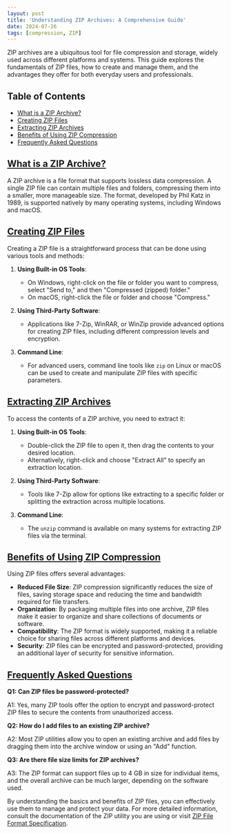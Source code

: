 ```yaml
---
layout: post
title: 'Understanding ZIP Archives: A Comprehensive Guide'
date: 2024-07-26
tags: [compression, ZIP]
---
```


ZIP archives are a ubiquitous tool for file compression and storage, widely used across different platforms and systems. This guide explores the fundamentals of ZIP files, how to create and manage them, and the advantages they offer for both everyday users and professionals.

## Table of Contents
- [What is a ZIP Archive?](#what-is-a-zip-archive)
- [Creating ZIP Files](#creating-zip-files)
- [Extracting ZIP Archives](#extracting-zip-archives)
- [Benefits of Using ZIP Compression](#benefits-of-using-zip-compression)
- [Frequently Asked Questions](#frequently-asked-questions)

## [What is a ZIP Archive?](#what-is-a-zip-archive)

A ZIP archive is a file format that supports lossless data compression. A single ZIP file can contain multiple files and folders, compressing them into a smaller, more manageable size. The format, developed by Phil Katz in 1989, is supported natively by many operating systems, including Windows and macOS.

## [Creating ZIP Files](#creating-zip-files)

Creating a ZIP file is a straightforward process that can be done using various tools and methods:

1. **Using Built-in OS Tools**:
   - On Windows, right-click on the file or folder you want to compress, select "Send to," and then "Compressed (zipped) folder."
   - On macOS, right-click the file or folder and choose "Compress."

2. **Using Third-Party Software**:
   - Applications like 7-Zip, WinRAR, or WinZip provide advanced options for creating ZIP files, including different compression levels and encryption.

3. **Command Line**:
   - For advanced users, command line tools like `zip` on Linux or macOS can be used to create and manipulate ZIP files with specific parameters.

## [Extracting ZIP Archives](#extracting-zip-archives)

To access the contents of a ZIP archive, you need to extract it:

1. **Using Built-in OS Tools**:
   - Double-click the ZIP file to open it, then drag the contents to your desired location.
   - Alternatively, right-click and choose "Extract All" to specify an extraction location.

2. **Using Third-Party Software**:
   - Tools like 7-Zip allow for options like extracting to a specific folder or splitting the extraction across multiple locations.

3. **Command Line**:
   - The `unzip` command is available on many systems for extracting ZIP files via the terminal.

## [Benefits of Using ZIP Compression](#benefits-of-using-zip-compression)

Using ZIP files offers several advantages:

- **Reduced File Size**: ZIP compression significantly reduces the size of files, saving storage space and reducing the time and bandwidth required for file transfers.
- **Organization**: By packaging multiple files into one archive, ZIP files make it easier to organize and share collections of documents or software.
- **Compatibility**: The ZIP format is widely supported, making it a reliable choice for sharing files across different platforms and devices.
- **Security**: ZIP files can be encrypted and password-protected, providing an additional layer of security for sensitive information.

## [Frequently Asked Questions](#frequently-asked-questions)

**Q1: Can ZIP files be password-protected?**

A1: Yes, many ZIP tools offer the option to encrypt and password-protect ZIP files to secure the contents from unauthorized access.

**Q2: How do I add files to an existing ZIP archive?**

A2: Most ZIP utilities allow you to open an existing archive and add files by dragging them into the archive window or using an "Add" function.

**Q3: Are there file size limits for ZIP archives?**

A3: The ZIP format can support files up to 4 GB in size for individual items, and the overall archive can be much larger, depending on the software used.

By understanding the basics and benefits of ZIP files, you can effectively use them to manage and protect your data. For more detailed information, consult the documentation of the ZIP utility you are using or visit [ZIP File Format Specification](https://pkware.com/appnote/).


